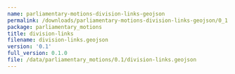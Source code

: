```yaml
---
name: parliamentary-motions-division-links-geojson
permalink: /downloads/parliamentary-motions-division-links-geojson/0_1
package: parliamentary_motions
title: division-links
filename: division-links.geojson
version: '0.1'
full_version: 0.1.0
file: /data/parliamentary_motions/0.1/division-links.geojson
---
```

